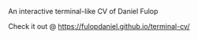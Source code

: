 An interactive terminal-like CV of Daniel Fulop

Check it out @ https://fulopdaniel.github.io/terminal-cv/
